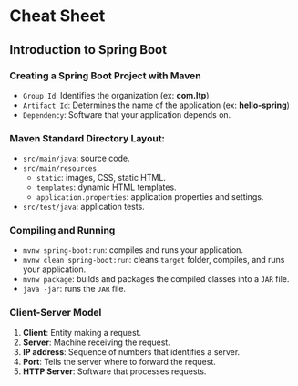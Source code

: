 # Cheat Sheet

## Introduction to Spring Boot

### Creating a Spring Boot Project with Maven
- `Group Id`: Identifies the organization (ex: **com.ltp**)
- `Artifact Id`: Determines the name of the application (ex: **hello-spring**)
- `Dependency`: Software that your application depends on.

### Maven Standard Directory Layout:

- `src/main/java`: source code.
- `src/main/resources`
   - `static`: images, CSS, static HTML.
   - `templates`: dynamic HTML templates.
   - `application.properties`: application properties and settings.
- `src/test/java`: application tests.

### Compiling and Running
- `mvnw spring-boot:run`: compiles and runs your application.
- `mvnw clean spring-boot:run`: cleans `target` folder, compiles, and runs your application.
- `mvnw package`: builds and packages the compiled classes into a `JAR` file.
- `java -jar`: runs the `JAR` file.

### Client-Server Model
1. **Client**: Entity making a request.
2. **Server**: Machine receiving the request.
3. **IP address**: Sequence of numbers that identifies a server.
4. **Port**: Tells the server where to forward the request.
5. **HTTP Server**: Software that processes requests.